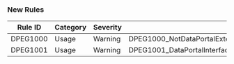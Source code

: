 ﻿### New Rules

Rule ID | Category | Severity | Notes
--------|----------|----------|--------------------
DPEG1000| Usage    | Warning  | DPEG1000_NotDataPortalExtensionMethodUsedAnalyzer
DPEG1001| Usage	   | Warning  | DPEG1001_DataPortalInterfaceUsedAsNotInjectedParamterAnalyzer
